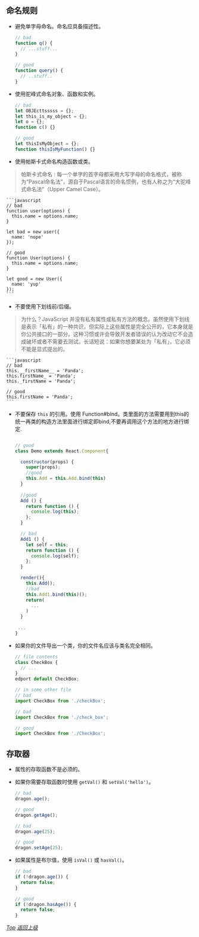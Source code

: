 ## <a name="naming-conventions">命名规则</a>

  - 避免单字母命名。命名应具备描述性。

    ```javascript
    // bad
    function q() {
      // ...stuff...
    }

    // good
    function query() {
      // ..stuff..
    }
    ```

  - 使用驼峰式命名对象、函数和实例。

    ```javascript
    // bad
    let OBJEcttsssss = {};
    let this_is_my_object = {};
    let o = {};
    function c() {}

    // good
    let thisIsMyObject = {};
    function thisIsMyFunction() {}
    ```

  - 使用帕斯卡式命名构造函数或类。
  > 帕斯卡式命名 : 每一个单字的首字母都采用大写字母的命名格式，被称为“Pascal命名法”，源自于Pascal语言的命名惯例，也有人称之为“大驼峰式命名法”（Upper Camel Case）。

    ```javascript
    // bad
    function user(options) {
      this.name = options.name;
    }

    let bad = new user({
      name: 'nope'
    });

    // good
    function User(options) {
      this.name = options.name;
    }

    let good = new User({
      name: 'yup'
    });
    ```

  - 不要使用下划线前/后缀。

  > 为什么？JavaScript 并没有私有属性或私有方法的概念。虽然使用下划线是表示「私有」的一种共识，但实际上这些属性是完全公开的，它本身就是你公共接口的一部分。这种习惯或许会导致开发者错误的认为改动它不会造成破坏或者不需要去测试。长话短说：如果你想要某处为「私有」，它必须不能是显式提出的。

    ```javascript
    // bad
    this.__firstName__ = 'Panda';
    this.firstName_ = 'Panda';
    this._firstName = 'Panda';

    // good
    this.firstName = 'Panda';
    ```

  - 不要保存 `this` 的引用。使用 Function#bind。类里面的方法需要用到this的统一再类的构造方法里面进行绑定即bind,不要再调用这个方法的地方进行绑定.

    ```javascript
    
    // good
    class Demo extends React.Component{
    
      constructor(props) {
        super(props);
        //good
        this.Add = this.Add.bind(this)
      }
      
      //good
      Add () {
        return function () {
          console.log(this);
        };
      }
    
      // bad
      Add1 () {
        let self = this;
        return function () {
          console.log(self);
        };
      }
    
      render(){
        this.Add();
        //bad
        this.Add1.bind(this)();
        return(
          ...
        )
      }
      
     ...
    }

    ```

  - 如果你的文件导出一个类，你的文件名应该与类名完全相同。
    ```javascript
    // file contents
    class CheckBox {
      // ...
    }
    edport default CheckBox;

    // in some other file
    // bad
    import CheckBox from './checkBox';

    // bad
    import CheckBox from './check_box';

    // good
    import CheckBox from './CheckBox';
    ```


## <a name="accessors">存取器</a>

  - 属性的存取函数不是必须的。
  - 如果你需要存取函数时使用 `getVal()` 和 `setVal('hello')`。

    ```javascript
    // bad
    dragon.age();

    // good
    dragon.getAge();

    // bad
    dragon.age(25);

    // good
    dragon.setAge(25);
    ```

  - 如果属性是布尔值，使用 `isVal()` 或 `hasVal()`。

    ```javascript
    // bad
    if (!dragon.age()) {
      return false;
    }

    // good
    if (!dragon.hasAge()) {
      return false;
    }
    ```

*[Top](#types)*
*[返回上级](../ji-ben-gui-fan.md)*  